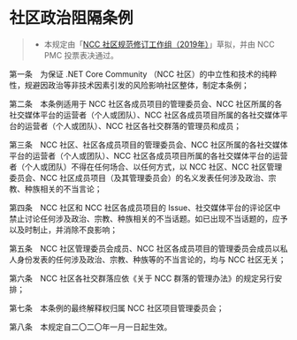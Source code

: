 # 社区政治阻隔条例

> + 本规定由「[NCC 社区规范修订工作组（2019年）](../history/rdswg-member-list-2019.md)」草拟，并由 NCC PMC 投票表决通过。

第一条　为保证 .NET Core Community （NCC 社区）的中立性和技术的纯粹性，规避因政治等非技术因素引发的风险影响社区整体，制定本条例；

第二条　本条例适用于 NCC 社区各成员项目的管理委员会、NCC 社区所属的各社交媒体平台的运营者（个人或团队）、NCC 社区各成员项目所属的各社交媒体平台的运营者（个人或团队）、NCC 社区各社交群落的管理员和成员；

第三条　NCC 社区、社区各成员项目的管理委员会、NCC 社区所属的各社交媒体平台的运营者（个人或团队）、NCC 社区各成员项目所属的各社交媒体平台的运营者（个人或团队）不得在任何场合、以任何方式，以 NCC 社区、NCC 社区管理委员会、NCC 社区成员项目（及其管理委员会）的名义发表任何涉及政治、宗教、种族相关的不当言论；

第四条　NCC 社区和 NCC 社区各成员项目的 Issue、社交媒体平台的评论区中禁止讨论任何涉及政治、宗教、种族相关的不当话题。如已出现不当话题的，应予以及时制止，并消除不良影响；

第五条　NCC 社区管理委员会成员、NCC 社区各成员项目的管理委员会成员以私人身份发表的任何涉及政治、宗教、种族等的不当言论的，均与 NCC 社区无关；

第六条　NCC 社区各社交群落应依《关于 NCC 群落的管理办法》的规定另行安排；

第七条　本条例的最终解释权归属 NCC 社区项目管理委员会；

第八条　本规定自二〇二〇年一月一日起生效。


